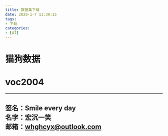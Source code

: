 ```yaml
---
title: 数据集下载
date: 2020-1-7 11:39:15
tags: 
- 下载
categories:
- [AI]
---
```

# 猫狗数据 #

# voc2004 #







---
**签名：Smile every day**    
**名字：宏沉一笑**   
**邮箱：whghcyx@outlook.com**  
---